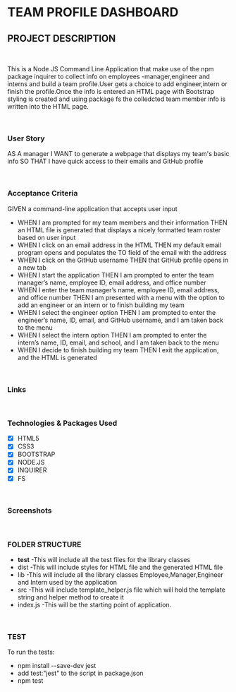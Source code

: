 #   TEAM PROFILE DASHBOARD

## PROJECT DESCRIPTION

<br>

This is a Node JS Command Line Application that make use of the npm package inquirer to collect info on
employees -manager,engineer and interns and build a team profile.User gets a choice to add engineer,intern 
or finish the profile.Once the info is entered an HTML page with Bootstrap styling is created and using 
package fs the colledcted team member info is written into the HTML page.

<br>

### User Story

AS A manager I WANT to generate a webpage that displays my team's basic info
SO THAT I have quick access to their emails and GitHub profile

<br>

###  Acceptance Criteria

GIVEN a command-line application that accepts user input
* WHEN I am prompted for my team members and their information THEN an HTML file is generated that displays a nicely formatted team roster based on user input
*   WHEN I click on an email address in the HTML THEN my default email program opens and populates the TO field of the email with the address
*   WHEN I click on the GitHub username THEN that GitHub profile opens in a new tab
*   WHEN I start the application THEN I am prompted to enter the team manager’s name, employee ID, email address, and office number
* WHEN I enter the team manager’s name, employee ID, email address, and office number   THEN I am presented with a menu with the option to add an engineer or an intern or to finish building my team
*   WHEN I select the engineer option  THEN I am prompted to enter the engineer’s name, ID, email, and GitHub username, and I am taken back to the menu
*   WHEN I select the intern option THEN I am prompted to enter the intern’s name, ID, email, and school, and I am taken back to the menu
*   WHEN I decide to finish building my team THEN I exit the application, and the HTML is generated

<br>

### Links

<br>

### Technologies & Packages Used

* [x] HTML5
* [x] CSS3
* [x] BOOTSTRAP
* [x] NODE.JS
* [x] INQUIRER
* [x] FS

<br>

### Screenshots

<br>

### FOLDER STRUCTURE

* __test__ -This will include all the test files for the library classes
* dist     -This will include styles for HTML file and the generated HTML file
* lib      -This will include all the library classes Employee,Manager,Engineer and Intern used by the application
* src      -This will include template_helper.js file which will hold the template string and helper method to create it
* index.js -This will be the starting point of application.

<br>

### TEST

To run the tests:

* npm install --save-dev jest
* add test:"jest" to the script in package.json
* npm test
